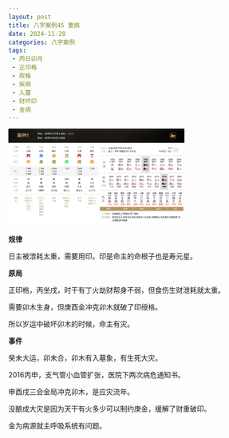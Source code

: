 ```yaml
---
layout: post
title: 八字案例45 重病
date: 2024-11-28
categories: 八字案例
tags: 
 - 丙日卯月
 - 正印格
 - 败格
 - 疾病
 - 入墓
 - 财坏印
 - 金病
---
```


<img src="/images/bazi-example/bazi-example-45.PNG" width="70%">

**规律**

日主被泄耗太重，需要用印。印是命主的命根子也是寿元星。

**原局**

正印格，丙坐戌，时干有丁火劫财帮身不弱，但食伤生财泄耗就太重。

需要卯木生身，但庚酉金冲克卯木就破了印绶格。

所以岁运中破坏卯木的时候，命主有灾。

**事件**

癸未大运，卯未合，卯木有入墓象，有生死大灾。

2016丙申，支气管小血管扩张，医院下两次病危通知书。

申酉戌三会金局冲克卯木，是应灾流年。

没酿成大灾是因为天干有火多少可以制约庚金，缓解了财重破印。

金为病源就主呼吸系统有问题。

